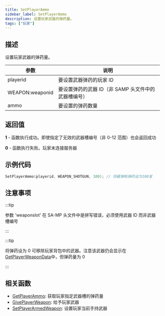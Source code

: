 ```yaml
---
title: SetPlayerAmmo
sidebar_label: SetPlayerAmmo
description: 设置玩家武器的弹药量。
tags: ["玩家"]
---
```


## 描述

设置玩家武器的弹药量。

| 参数            | 说明                                                |
| --------------- | --------------------------------------------------- |
| playerid        | 要设置武器弹药的玩家 ID                             |
| WEAPON:weaponid | 要设置弹药的武器 ID（非 SAMP 头文件中的武器槽编号） |
| ammo            | 要设置的弹药数量                                    |

## 返回值

**1** - 函数执行成功。即使指定了无效的武器槽编号（非 0-12 范围）也会返回成功

**0** - 函数执行失败。玩家未连接服务器

## 示例代码

```c
SetPlayerAmmo(playerid, WEAPON_SHOTGUN, 100); // 将霰弹枪弹药设为100发
```

## 注意事项

:::tip

参数 'weaponslot' 在 SA-MP 头文件中是拼写错误，必须使用武器 ID 而非武器槽编号

:::

:::tip

将弹药设为 0 可移除玩家背包中的武器。注意该武器仍会显示在[GetPlayerWeaponData](GetPlayerWeaponData)中，但弹药量为 0

:::

## 相关函数

- [GetPlayerAmmo](GetPlayerAmmo): 获取玩家指定武器槽的弹药量
- [GivePlayerWeapon](GivePlayerWeapon): 给予玩家武器
- [SetPlayerArmedWeapon](SetPlayerArmedWeapon): 设置玩家当前手持武器

